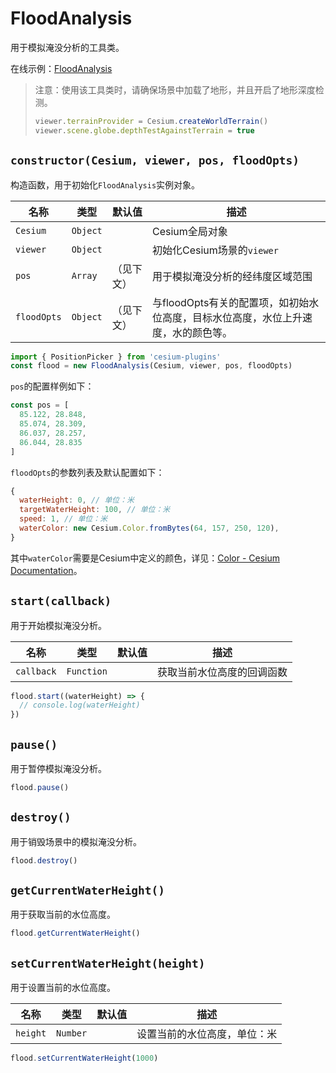# FloodAnalysis

用于模拟淹没分析的工具类。

在线示例：[FloodAnalysis](https://syzdev.cn/cesium-plugins/example/FloodAnalysis.html)

> 注意：使用该工具类时，请确保场景中加载了地形，并且开启了地形深度检测。
> 
> ```javascript
> viewer.terrainProvider = Cesium.createWorldTerrain()
> viewer.scene.globe.depthTestAgainstTerrain = true
> ```

## `constructor(Cesium, viewer, pos, floodOpts)`

构造函数，用于初始化`FloodAnalysis`实例对象。

| 名称          | 类型       | 默认值   | 描述                                            |
| ----------- | -------- | ----- | --------------------------------------------- |
| `Cesium`    | `Object` |       | Cesium全局对象                                    |
| `viewer`    | `Object` |       | 初始化Cesium场景的`viewer`                          |
| `pos`       | `Array`  | （见下文） | 用于模拟淹没分析的经纬度区域范围                              |
| `floodOpts` | `Object` | （见下文） | 与floodOpts有关的配置项，如初始水位高度，目标水位高度，水位上升速度，水的颜色等。 |

```javascript
import { PositionPicker } from 'cesium-plugins'
const flood = new FloodAnalysis(Cesium, viewer, pos, floodOpts)
```

`pos`的配置样例如下：

```javascript
const pos = [
  85.122, 28.848, 
  85.074, 28.309, 
  86.037, 28.257, 
  86.044, 28.835
]
```

`floodOpts`的参数列表及默认配置如下：

```javascript
{
  waterHeight: 0, // 单位：米
  targetWaterHeight: 100, // 单位：米
  speed: 1, // 单位：米
  waterColor: new Cesium.Color.fromBytes(64, 157, 250, 120),
}
```

其中`waterColor`需要是Cesium中定义的颜色，详见：[Color - Cesium Documentation](https://cesium.com/learn/cesiumjs/ref-doc/Color.html?classFilter=color)。

## `start(callback)`

用于开始模拟淹没分析。

| 名称         | 类型         | 默认值 | 描述            |
| ---------- | ---------- | --- | ------------- |
| `callback` | `Function` |     | 获取当前水位高度的回调函数 |

```javascript
flood.start((waterHeight) => {
  // console.log(waterHeight)
})
```

## `pause()`

用于暂停模拟淹没分析。

```javascript
flood.pause()
```

## `destroy()`

用于销毁场景中的模拟淹没分析。

```javascript
flood.destroy()
```

## `getCurrentWaterHeight()`

用于获取当前的水位高度。

```javascript
flood.getCurrentWaterHeight()
```

## `setCurrentWaterHeight(height)`

用于设置当前的水位高度。

| 名称       | 类型       | 默认值 | 描述             |
| -------- | -------- | --- | -------------- |
| `height` | `Number` |     | 设置当前的水位高度，单位：米 |

```javascript
flood.setCurrentWaterHeight(1000)
```